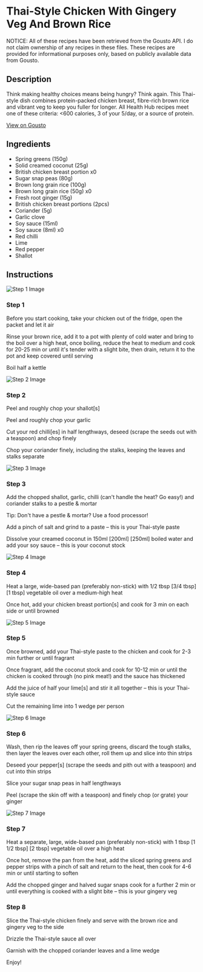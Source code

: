 # Thai-Style Chicken With Gingery Veg And Brown Rice

NOTICE: All of these recipes have been retrieved from the Gousto API. I do not claim ownership of any recipes in these files. These recipes are provided for informational purposes only, based on publicly available data from Gousto.

## Description

Think making healthy choices means being hungry? Think again. This Thai-style dish combines protein-packed chicken breast, fibre-rich brown rice and vibrant veg to keep you fuller for longer. All Health Hub recipes meet one of these criteria: <600 calories, 3 of your 5/day, or a source of protein.


[View on Gousto](https://www.gousto.co.uk/recipes/cookbook/thai-chicken-ginger-greens-brown-rice)

## Ingredients

- Spring greens (150g)
- Solid creamed coconut (25g)
- British chicken breast portion x0
- Sugar snap peas (80g)
- Brown long grain rice (100g)
- Brown long grain rice (50g) x0
- Fresh root ginger (15g)
- British chicken breast portions (2pcs)
- Coriander (5g)
- Garlic clove
- Soy sauce (15ml)
- Soy sauce (8ml) x0
- Red chilli
- Lime
- Red pepper
- Shallot

## Instructions

![Step 1 Image](https://production-media.gousto.co.uk/cms/recipe-step-image/Step-1-1581674835787-x200.jpg)

### Step 1

Before you start cooking, take your chicken out of the fridge, open the packet and let it air

Rinse your brown rice, add it to a pot with plenty of cold water and bring to the boil over a high heat, once boiling, reduce the heat to medium and cook for 20-25 min or until it's tender with a slight bite, then drain, return it to the pot and keep covered until serving

Boil half a kettle

![Step 2 Image](https://production-media.gousto.co.uk/cms/recipe-step-image/Step-2-1581674840546-x200.jpg)

### Step 2

Peel and roughly chop your shallot[s]

Peel and roughly chop your garlic

Cut your red chilli[es] in half lengthways, deseed (scrape the seeds out with a teaspoon) and chop finely

Chop your coriander finely, including the stalks, keeping the leaves and stalks separate

![Step 3 Image](https://production-media.gousto.co.uk/cms/recipe-step-image/Step-3-1581674848168-x200.jpg)

### Step 3

Add the chopped shallot, garlic, chilli (can't handle the heat? Go easy!) and coriander stalks to a pestle & mortar

Tip: Don't have a pestle & mortar? Use a food processor!

Add a pinch of salt and grind to a paste – this is your Thai-style paste

Dissolve your creamed coconut in 150ml <span class="text-purple">[200ml]</span> <span class="text-danger">[250ml]</span> boiled water and add your soy sauce – this is your coconut stock

![Step 4 Image](https://production-media.gousto.co.uk/cms/recipe-step-image/Step-4-1581674853212-x200.jpg)

### Step 4

Heat a large, wide-based pan (preferably non-stick) with 1/2 tbsp<span class="text-danger"> <span class="text-purple">[3/4 tbsp] </span>[1 tbsp]</span> vegetable oil over a medium-high heat

Once hot, add your chicken breast portion[s]<span class="text-danger"> </span>and cook for 3 min on each side or until browned

![Step 5 Image](https://production-media.gousto.co.uk/cms/recipe-step-image/Step-5-1581674862007-x200.jpg)

### Step 5

Once browned, add your Thai-style paste to the chicken and cook for 2-3 min further or until fragrant

Once fragrant, add the coconut stock and cook for 10-12 min or until the chicken is cooked through (no pink meat!) and the sauce has thickened

Add the juice of half your lime[s] and stir it all together – this is your Thai-style sauce

Cut the remaining lime into 1 wedge per person

![Step 6 Image](https://production-media.gousto.co.uk/cms/recipe-step-image/Step-6-spring-greens-1612890915942-x200.jpg)

### Step 6

Wash, then rip the leaves off your spring greens, discard the tough stalks, then layer the leaves over each other, roll them up and slice into thin strips

Deseed your pepper[s] (scrape the seeds and pith out with a teaspoon) and cut into thin strips

Slice your sugar snap peas in half lengthways

Peel (scrape the skin off with a teaspoon) and finely chop (or grate) your ginger

![Step 7 Image](https://production-media.gousto.co.uk/cms/recipe-step-image/Step-7-spring-greens-1612890946178-x200.jpg)

### Step 7

Heat a separate, large, wide-based pan (preferably non-stick) with 1 tbsp <span class="text-purple">[1 1/2 tbsp]</span> <span class="text-danger">[2 tbsp]</span> vegetable oil over a high heat

Once hot, remove the pan from the heat, add the sliced spring greens and pepper strips with a pinch of salt and return to the heat, then cook for 4-6 min or until starting to soften

Add the chopped ginger and halved sugar snaps cook for a further 2 min or until everything is cooked with a slight bite – this is your gingery veg

### Step 8

Slice the Thai-style chicken finely and serve with the brown rice and gingery veg to the side

Drizzle the Thai-style sauce all over

Garnish with the chopped coriander leaves and a lime wedge

Enjoy!

